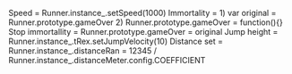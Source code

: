 Speed = Runner.instance_.setSpeed(1000)
Immortality = 1) var original = Runner.prototype.gameOver      2) Runner.prototype.gameOver = function(){}
Stop immortallity = Runner.prototype.gameOver = original
Jump height = Runner.instance_.tRex.setJumpVelocity(10)
Distance set = Runner.instance_.distanceRan = 12345 / Runner.instance_.distanceMeter.config.COEFFICIENT
